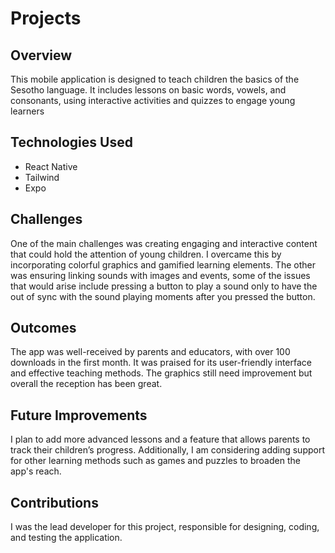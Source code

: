 # Projects

## Overview

This mobile application is designed to teach children the basics of the Sesotho language. It includes lessons on basic words, vowels, and consonants, using interactive activities and quizzes to engage young learners

## Technologies Used

- React Native
- Tailwind
- Expo

## Challenges

One of the main challenges was creating engaging and interactive content that could hold the attention of young children. I overcame this by incorporating colorful graphics and gamified learning elements. The other was ensuring linking sounds with images and events, some of the issues that would arise include pressing a button to play a sound only to have the out of sync with the sound playing moments after you pressed the button.

## Outcomes

The app was well-received by parents and educators, with over 100 downloads in the first month. It was praised for its user-friendly interface and effective teaching methods. The graphics still need improvement but overall the reception has been great.

## Future Improvements

I plan to add more advanced lessons and a feature that allows parents to track their children’s progress. Additionally, I am considering adding support for other learning methods such as games and puzzles to broaden the app's reach.

## Contributions

I was the lead developer for this project, responsible for designing, coding, and testing the application.
